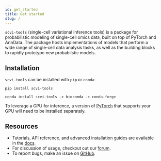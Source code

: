 ```yaml
---
id: get_started
title: Get started
slug: /
---
```



`scvi-tools` (single-cell variational inference tools) is a package for probabilistic modeling of single-cell omics data, built on top of PyTorch and AnnData. The package hosts implementations of models that perform a wide range of single-cell data analysis tasks, as well as the building blocks to rapidly prototype new probabilstic models.

## Installation

`scvi-tools` can be installed with `pip` or `conda`:

```
pip install scvi-tools
```

```
conda install scvi-tools -c bioconda -c conda-forge
```

To leverage a GPU for inference, a version of [PyTorch](https://pytorch.org/get-started/locally/) that supports your GPU will need to be installed separately.

<!-- ## Analysis of single-cell data

### scRNA-seq

- LDVAE
- scVI
- scANVI

### CITE-seq

- totalVI

### Spatial transcriptomics

- Steroscope
- gimVI

## Rapid prototyping of probabilistic models

- MLE
- MAP
- VI -->


## Resources

- Tutorials, API reference, and advanced installation guides are available in the [docs](https://docs.scvi-tools.org/en/stable/).
-  For discussion of usage, checkout out our [forum](https://discourse.scvi-tools.org/).
-  To report bugs, make an issue on [GitHub](https://github.com/YosefLab/scvi-tools/issues).